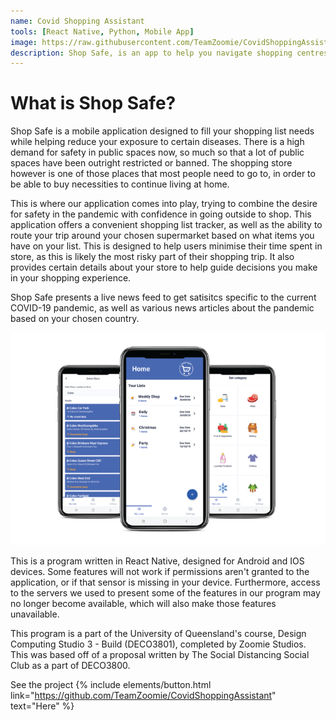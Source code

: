 ```yaml
---
name: Covid Shopping Assistant
tools: [React Native, Python, Mobile App]
image: https://raw.githubusercontent.com/TeamZoomie/CovidShoppingAssistant/master/client/assets/logosplash.png
description: Shop Safe, is an app to help you navigate shopping centres in the covid era.
---
```


# What is Shop Safe?

Shop Safe is a mobile application designed to fill your shopping list needs while helping reduce your exposure to certain diseases. There is a high demand for safety in public spaces now, so much so that a lot of public spaces have been outright restricted or banned. The shopping store however is one of those places that most people need to go to, in order to be able to buy necessities to continue living at home.

This is where our application comes into play, trying to combine the desire for safety in the pandemic with confidence in going outside to shop. This application offers a convenient shopping list tracker, as well as the ability to route your trip around your chosen supermarket based on what items you have on your list. This is designed to help users minimise their time spent in store, as this is likely the most risky part of their shopping trip. It also provides certain details about your store to help guide decisions you make in your shopping experience.

Shop Safe presents a live news feed to get satisitcs specific to the current COVID-19 pandemic, as well as various news articles about the pandemic based on your chosen country.  

![Phone Images](https://raw.githubusercontent.com/TeamZoomie/CovidShoppingAssistant/master/artwork/phoneImages.png)

This is a program written in React Native, designed for Android and IOS devices. Some features will not work if permissions aren't granted to the application, or if that sensor is missing in your device. Furthermore, access to the servers we used to present some of the features in our program may no longer become available, which will also make those features unavailable.

This program is a part of the University of Queensland's course, Design Computing Studio 3 - Build (DECO3801), completed by Zoomie Studios. This was based off of a proposal written by The Social Distancing Social Club as a part of DECO3800.

See the project {% include elements/button.html link="https://github.com/TeamZoomie/CovidShoppingAssistant" text="Here" %}